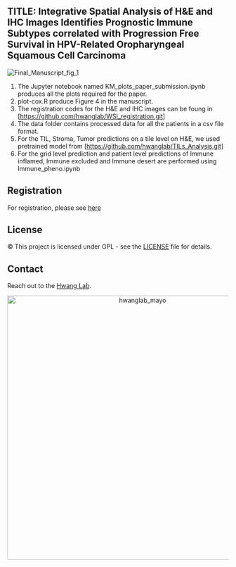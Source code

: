 ## TITLE: Integrative Spatial Analysis of H&E and IHC Images Identifies Prognostic Immune Subtypes correlated with Progression Free Survival in HPV-Related Oropharyngeal Squamous Cell Carcinoma




![Final_Manuscript_fig_1](https://github.com/hwanglab/HE_IHC_HN_analysis/assets/96131627/b133b708-49fc-4265-990f-dbc9e59ae1e6)




1. The Jupyter notebook named KM_plots_paper_submission.ipynb produces all the plots required for the paper.<br>
2. plot-cox.R produce Figure 4 in the manuscript.<br>
3. The registration codes for the H&E and IHC images can be foung in [https://github.com/hwanglab/WSI_registration.git]<br>
4. The data folder contains processed data for all the patients in a csv file format.
5. For the TIL, Stroma, Tumor predictions on a tile level on H&E, we used pretrained model from [https://github.com/hwanglab/TILs_Analysis.git]
6. For the grid level prediction and patient level predictions of Immune inflamed, Immune excluded and Immune desert are performed using Immune_pheno.ipynb

## Registration

For registration, please see [here](https://github.com/hwanglab/WSI_registration)

## License

© This project is licensed under GPL - see the [LICENSE](https://github.com/hwanglab/HE_IHC_HN_analysis/blob/master/LICENSE) file for details.

## Contact
Reach out to the [Hwang Lab](https://www.hwanglab.org/).

<div align="center">
    <img src="https://github.com/hwanglab/HE_IHC_HN_analysis/assets/52568892/b7f928d1-09cc-4923-975e-8aebf3fc4907" alt="hwanglab_mayo" width="600"/>
</div>
